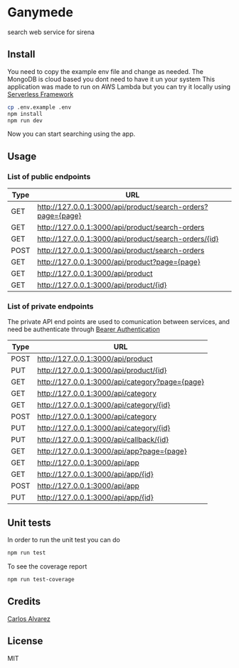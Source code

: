 # Ganymede

​search web service for sirena

## Install

You need to copy the example env file and change as needed. 
The MongoDB is cloud based you dont need to have it un your system
This application was made to run on AWS Lambda but you can try it locally using [Serverless Framework](https://github.com/serverless/serverless) 

```bash
cp .env.example .env
npm install 
npm run dev
```

Now you can start searching using the app.

## Usage
### List of public endpoints

| Type | URL |
| --- | --- |
| GET | http://127.0.0.1:3000/api/product/search-orders?page={page} 
| GET | http://127.0.0.1:3000/api/product/search-orders |
| GET | http://127.0.0.1:3000/api/product/search-orders/{id} |
| POST |http://127.0.0.1:3000/api/product/search-orders|
| GET |http://127.0.0.1:3000/api/product?page={page}|
| GET |http://127.0.0.1:3000/api/product|
| GET |http://127.0.0.1:3000/api/product/{id}|

### List of private endpoints
The private API end points are used to comunication between services, and need be authenticate through [Bearer Authentication](https://swagger.io/docs/specification/authentication/bearer-authentication/)

| Type | URL |
| --- | --- |
| POST |http://127.0.0.1:3000/api/product|
| PUT |http://127.0.0.1:3000/api/product/{id}|
| GET |http://127.0.0.1:3000/api/category?page={page}|
| GET |http://127.0.0.1:3000/api/category|
| GET |http://127.0.0.1:3000/api/category/{id}|
| POST |http://127.0.0.1:3000/api/category|
| PUT |http://127.0.0.1:3000/api/category/{id}|
| PUT |http://127.0.0.1:3000/api/callback/{id}|
| GET |http://127.0.0.1:3000/api/app?page={page}|
| GET |http://127.0.0.1:3000/api/app|
| GET |http://127.0.0.1:3000/api/app/{id}|
| POST |http://127.0.0.1:3000/api/app|
| PUT |http://127.0.0.1:3000/api/app/{id}|



## Unit tests
In order to run the unit test you can do
```bash
npm run test
```
To see the coverage report
```bash
npm run test-coverage
```


## Credits
[Carlos Alvarez](https://github.com/Alvarz)

## License

MIT

